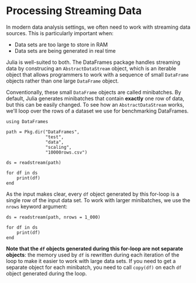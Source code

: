 # Processing Streaming Data

In modern data analysis settings, we often need to work with streaming data
sources. This is particularly important when:

* Data sets are too large to store in RAM
* Data sets are being generated in real time

Julia is well-suited to both. The DataFrames package handles streaming
data by construcing an `AbstractDataStream` object, which is an iterable
object that allows programmers to work with a sequence of small
`DataFrame` objects rather than one large `DataFrame` object.

Conventionally, these small `DataFrame` objects are called minibatches. By
default, Julia generates minibatches that contain **exactly**  one row
of data, but this can be easily changed. To see how an `AbstractDataStream`
works, we'll loop over the rows of a dataset we use for benchmarking
DataFrames.

    using DataFrames

    path = Pkg.dir("DataFrames",
                   "test",
                   "data",
                   "scaling",
                   "10000rows.csv")

    ds = readstream(path)

    for df in ds
        print(df)
    end

As the input makes clear, every `df` object generated by this for-loop
is a single row of the input data set. To work with larger minibatches,
we use the `nrows` keyword argument:

    ds = readstream(path, nrows = 1_000)

    for df in ds
        print(df)
    end

**Note that the `df` objects generated during this for-loop are not
separate objects**: the memory used by `df` is rewritten during each
iteration of the loop to make it easier to work with large data sets.
If you need to get a separate object for each minibatch, you need to
call `copy(df)` on each `df` object generated during the loop.
